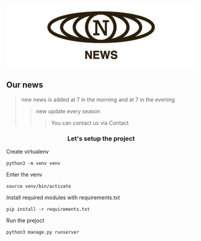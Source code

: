 
![Typing PNG](news.gif)</h3> 
<h2>Our news</h2>

> new news is added at 7 in the morning and at 7 in the evening
>> new update every season
>>> You can contact us via Contact
<h3 align="center">Let's setup the project</h3>

Create virtualenv

    python3 -m venv venv

Enter the venv

    source venv/bin/activate

Install required modules with requirements.txt


    pip install -r requirements.txt

Run the prejoct

    python3 manage.py runserver


